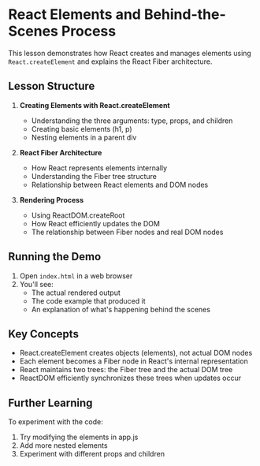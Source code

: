 # React Elements and Behind-the-Scenes Process

This lesson demonstrates how React creates and manages elements using `React.createElement` and explains the React Fiber architecture.

## Lesson Structure

1. **Creating Elements with React.createElement**
   - Understanding the three arguments: type, props, and children
   - Creating basic elements (h1, p)
   - Nesting elements in a parent div

2. **React Fiber Architecture**
   - How React represents elements internally
   - Understanding the Fiber tree structure
   - Relationship between React elements and DOM nodes

3. **Rendering Process**
   - Using ReactDOM.createRoot
   - How React efficiently updates the DOM
   - The relationship between Fiber nodes and real DOM nodes

## Running the Demo

1. Open `index.html` in a web browser
2. You'll see:
   - The actual rendered output
   - The code example that produced it
   - An explanation of what's happening behind the scenes

## Key Concepts

- React.createElement creates objects (elements), not actual DOM nodes
- Each element becomes a Fiber node in React's internal representation
- React maintains two trees: the Fiber tree and the actual DOM tree
- ReactDOM efficiently synchronizes these trees when updates occur

## Further Learning

To experiment with the code:
1. Try modifying the elements in app.js
2. Add more nested elements
3. Experiment with different props and children
